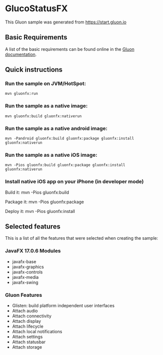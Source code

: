 # GlucoStatusFX

This Gluon sample was generated from https://start.gluon.io

## Basic Requirements

A list of the basic requirements can be found online in the [Gluon documentation](https://docs.gluonhq.com/#_requirements).

## Quick instructions

### Run the sample on JVM/HotSpot:

    mvn gluonfx:run

### Run the sample as a native image:

    mvn gluonfx:build gluonfx:nativerun

### Run the sample as a native android image:

    mvn -Pandroid gluonfx:build gluonfx:package gluonfx:install gluonfx:nativerun

### Run the sample as a native iOS image:

    mvn -Pios gluonfx:build gluonfx:package gluonfx:install gluonfx:nativerun


### Install native iOS app on your iPhone (in developer mode)
Build it:
    mvn -Pios gluonfx:build

Package it:
    mvn -Pios gluonfx:package

Deploy it:
    mvn -Pios gluonfx:install


## Selected features

This is a list of all the features that were selected when creating the sample:

### JavaFX 17.0.6 Modules

 - javafx-base
 - javafx-graphics
 - javafx-controls
 - javafx-media
 - javafx-swing

### Gluon Features

 - Glisten: build platform independent user interfaces
 - Attach audio
 - Attach connectivity
 - Attach display
 - Attach lifecycle
 - Attach local notifications
 - Attach settings
 - Attach statusbar
 - Attach storage

